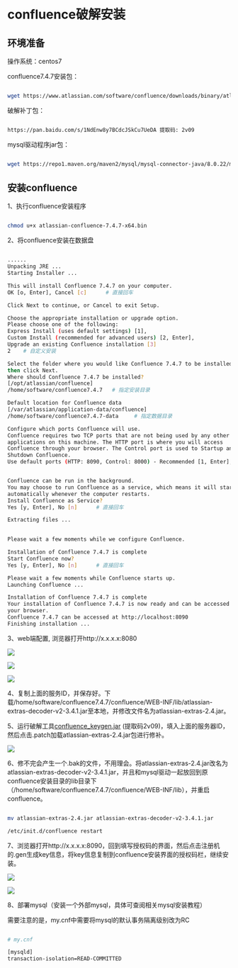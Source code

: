# confluence破解安装

## 环境准备

操作系统：centos7

confluence7.4.7安装包：

```bash

wget https://www.atlassian.com/software/confluence/downloads/binary/atlassian-confluence-7.4.7-x64.bin

```

破解补丁包：

```bash

https://pan.baidu.com/s/1NdEnw8y7BCdcJSkCu7UeDA 提取码: 2v09 

```

mysql驱动程序jar包：

```bash

wget https://repo1.maven.org/maven2/mysql/mysql-connector-java/8.0.22/mysql-connector-java-8.0.22.jar

```


## 安装confluence

1、执行confluence安装程序

```bash

chmod u+x atlassian-confluence-7.4.7-x64.bin

```

2、将confluence安装在数据盘

```bash

......
Unpacking JRE ...
Starting Installer ...

This will install Confluence 7.4.7 on your computer.
OK [o, Enter], Cancel [c]      # 直接回车

Click Next to continue, or Cancel to exit Setup.

Choose the appropriate installation or upgrade option.
Please choose one of the following:
Express Install (uses default settings) [1], 
Custom Install (recommended for advanced users) [2, Enter], 
Upgrade an existing Confluence installation [3]
2    # 自定义安装

Select the folder where you would like Confluence 7.4.7 to be installed,
then click Next.
Where should Confluence 7.4.7 be installed?
[/opt/atlassian/confluence]
/home/software/confluence7.4.7   # 指定安装目录

Default location for Confluence data
[/var/atlassian/application-data/confluence]
/home/software/confluence7.4.7-data     # 指定数据目录

Configure which ports Confluence will use.
Confluence requires two TCP ports that are not being used by any other
applications on this machine. The HTTP port is where you will access
Confluence through your browser. The Control port is used to Startup and
Shutdown Confluence.
Use default ports (HTTP: 8090, Control: 8000) - Recommended [1, Enter], Set custom value for HTTP and Control ports [2]      # 直接回车，使用默认端口


Confluence can be run in the background.
You may choose to run Confluence as a service, which means it will start
automatically whenever the computer restarts.
Install Confluence as Service?
Yes [y, Enter], No [n]      # 直接回车

Extracting files ...
                                                                           

Please wait a few moments while we configure Confluence.

Installation of Confluence 7.4.7 is complete
Start Confluence now?
Yes [y, Enter], No [n]      # 直接回车

Please wait a few moments while Confluence starts up.
Launching Confluence ...

Installation of Confluence 7.4.7 is complete
Your installation of Confluence 7.4.7 is now ready and can be accessed via
your browser.
Confluence 7.4.7 can be accessed at http://localhost:8090
Finishing installation ...

```

3、web端配置, 浏览器打开http://x.x.x.x:8080

![](media/16518487283042/16521093213241.jpg)

![](media/16518487283042/16521093323390.jpg)

![](media/16518487283042/16521093418923.jpg)


4、复制上面的服务ID，并保存好。下载/home/software/confluence7.4.7/confluence/WEB-INF/lib/atlassian-extras-decoder-v2-3.4.1.jar至本地，并修改文件名为atlassian-extras-2.4.jar。

5、运行破解工具[confluence_keygen.jar](https://pan.baidu.com/s/1NdEnw8y7BCdcJSkCu7UeDA) (提取码2v09)，填入上面的服务器ID，然后点击.patch加载atlassian-extras-2.4.jar包进行修补。

![](media/16518487283042/16521096376943.jpg)


6、修不完会产生一个.bak的文件，不用理会。将atlassian-extras-2.4.jar改名为atlassian-extras-decoder-v2-3.4.1.jar，并且和mysql驱动一起放回到原confluence安装目录的lib目录下（/home/software/confluence7.4.7/confluence/WEB-INF/lib），并重启confluence。

```bash

mv atlassian-extras-2.4.jar atlassian-extras-decoder-v2-3.4.1.jar

/etc/init.d/confluence restart

```



7、浏览器打开http://x.x.x.x:8090，回到填写授权码的界面，然后点击注册机的.gen生成key信息，将key信息复制到confluence安装界面的授权码栏，继续安装。


![](media/16518487283042/16521097714758.jpg)

![](media/16518487283042/16521097791846.jpg)


8、部署mysql（安装一个外部mysql，具体可查阅相关mysql安装教程）

需要注意的是，my.cnf中需要将mysql的默认事务隔离级别改为RC

```bash

# my.cnf

[mysqld]
transaction-isolation=READ-COMMITTED

```